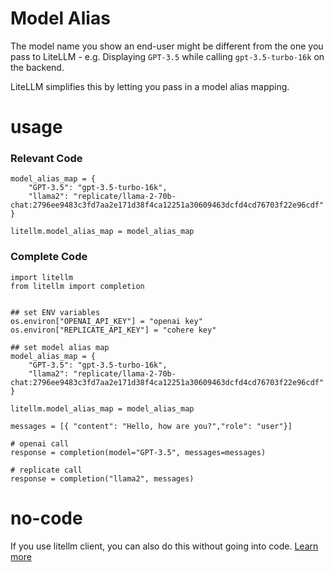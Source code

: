 # Model Alias

The model name you show an end-user might be different from the one you pass to LiteLLM - e.g. Displaying `GPT-3.5` while calling `gpt-3.5-turbo-16k` on the backend. 

LiteLLM simplifies this by letting you pass in a model alias mapping. 

# usage 

### Relevant Code
```
model_alias_map = {
    "GPT-3.5": "gpt-3.5-turbo-16k",
    "llama2": "replicate/llama-2-70b-chat:2796ee9483c3fd7aa2e171d38f4ca12251a30609463dcfd4cd76703f22e96cdf"
}

litellm.model_alias_map = model_alias_map
```

### Complete Code
```
import litellm 
from litellm import completion 


## set ENV variables
os.environ["OPENAI_API_KEY"] = "openai key"
os.environ["REPLICATE_API_KEY"] = "cohere key"

## set model alias map
model_alias_map = {
    "GPT-3.5": "gpt-3.5-turbo-16k",
    "llama2": "replicate/llama-2-70b-chat:2796ee9483c3fd7aa2e171d38f4ca12251a30609463dcfd4cd76703f22e96cdf"
}

litellm.model_alias_map = model_alias_map

messages = [{ "content": "Hello, how are you?","role": "user"}]

# openai call
response = completion(model="GPT-3.5", messages=messages)

# replicate call
response = completion("llama2", messages)
```


# no-code

If you use litellm client, you can also do this without going into code. [Learn more]("https://docs.litellm.ai/docs/debugging/hosted_debugging")